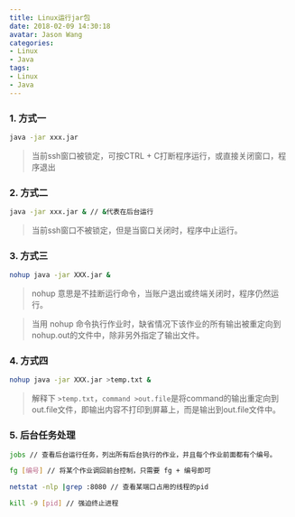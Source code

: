 ```yaml
---
title: Linux运行jar包
date: 2018-02-09 14:30:18
avatar: Jason Wang
categories: 
- Linux
- Java
tags: 
- Linux
- Java
---
```


### 1. 方式一
```bash
java -jar xxx.jar
```
> 当前ssh窗口被锁定，可按CTRL + C打断程序运行，或直接关闭窗口，程序退出

### 2. 方式二
```bash
java -jar xxx.jar & // &代表在后台运行
```
> 当前ssh窗口不被锁定，但是当窗口关闭时，程序中止运行。

### 3. 方式三
```bash
nohup java -jar XXX.jar &
```
> nohup 意思是不挂断运行命令，当账户退出或终端关闭时，程序仍然运行。

> 当用 nohup 命令执行作业时，缺省情况下该作业的所有输出被重定向到nohup.out的文件中，除非另外指定了输出文件。

### 4. 方式四
```bash
nohup java -jar XXX.jar >temp.txt &
```
> 解释下 `>temp.txt`，`command >out.file`是将command的输出重定向到out.file文件，即输出内容不打印到屏幕上，而是输出到out.file文件中。

### 5. 后台任务处理
```bash
jobs // 查看后台运行任务，列出所有后台执行的作业，并且每个作业前面都有个编号。

fg [编号] // 将某个作业调回前台控制，只需要 fg + 编号即可

netstat -nlp |grep :8080 // 查看某端口占用的线程的pid

kill -9 [pid] // 强迫终止进程
```